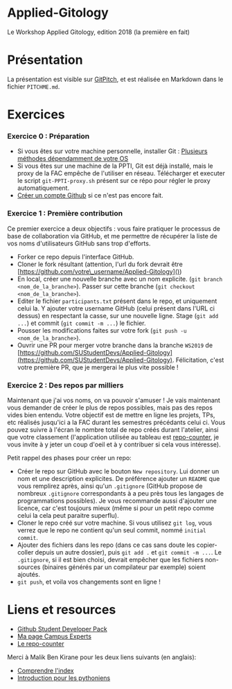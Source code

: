 # Applied-Gitology
Le Workshop Applied Gitology, edition 2018 (la première en fait)

# Présentation
La présentation est visible sur [GitPitch](https://gitpitch.com/SUStudentDevs/Applied-Gitology), et est réalisée en Markdown dans le fichier `PITCHME.md`.

# Exercices
### Exercice 0 : Préparation
* Si vous êtes sur votre machine personnelle, installer Git : [Plusieurs méthodes dépendamment de votre OS](https://git-scm.com/book/en/v2/Getting-Started-Installing-Git)
* Si vous êtes sur une machine de la PPTI, Git est déjà installé, mais le proxy de la FAC empêche de l'utiliser en réseau. Télécharger et executer le script `git-PPTI-proxy.sh` présent sur ce répo pour régler le proxy automatiquement.
* [Créer un compte Github](https://github.com/join) si ce n'est pas encore fait.

### Exercice 1 : Première contribution
Ce premier exercice a deux objectifs : vous faire pratiquer le processus de base de collaboration via GitHub, et me permettre de récupérer la liste de vos noms d'utilisateurs GitHub sans trop d'efforts.
* Forker ce repo depuis l'interface GitHub.
* Cloner le fork résultant (attention, l'url du fork devrait être [https://github.com/votre\_username/Applied-Gitology]())
* En local, créer une nouvelle branche avec un nom explicite. (`git branch <nom_de_la_branche>`). Passer sur cette branche (`git checkout <nom_de_la_branche>`). 
* Editer le fichier `participants.txt` présent dans le repo, et uniquement celui la. Y ajouter votre username GitHub (celui présent dans l'URL ci dessus) en respectant la casse, sur une nouvelle ligne. Stage (`git add ...`) et commit (`git commit -m ...`) le fichier.
* Pousser les modifications faites sur votre fork (`git push -u <nom_de_la_branche>`).
* Ouvrir une PR pour merger votre branche dans la branche `WS2019` de [https://github.com/SUStudentDevs/Applied-Gitology](https://github.com/SUStudentDevs/Applied-Gitology). Félicitation, c'est votre première PR, que je mergerai le plus vite possible !

### Exercice 2 : Des repos par milliers
Maintenant que j'ai vos noms, on va pouvoir s'amuser ! Je vais maintenant vous demander de créer le plus de repos possibles, mais pas des repos vides bien entendu. Votre objectif est de mettre en ligne les projets, TPs, etc réalisés jusqu'ici a la FAC durant les semestres précédants celui ci. Vous pouvez suivre à l'écran le nombre total de repo créés durant l'atelier, ainsi que votre classement (l'application utilisée au tableau est [repo-counter](https://github.com/Vertmo/repo-counter), je vous invite à y jeter un coup d'oeil et à y contribuer si cela vous intéresse).

Petit rappel des phases pour créer un repo:
* Créer le repo sur GitHub avec le bouton `New repository`. Lui donner un nom et une description explicites. De préférence ajouter un `README` que vous remplirez après, ainsi qu'un `.gitignore` (GitHub propose de nombreux `.gitignore` correspondants à a peu près tous les langages de programmations possibles). Je vous recommande aussi d'ajouter une licence, car c'est toujours mieux (même si pour un petit repo comme celui la cela peut paraitre superflu).
* Cloner le repo créé sur votre machine. Si vous utilisez `git log`, vous verrez que le repo ne contient qu'un seul commit, nommé `initial commit`.
* Ajouter des fichiers dans les repo (dans ce cas sans doute les copier-coller depuis un autre dossier), puis `git add .` et `git commit -m ...`. Le `.gitignore`, si il est bien choisi, devrait empêcher que les fichiers non-sources (binaires générés par un compilateur par exemple) soient ajoutés.
* `git push`, et voila vos changements sont en ligne !

# Liens et resources
* [Github Student Developer Pack](https://education.github.com/pack)
* [Ma page Campus Experts](https://githubcampus.expert/Vertmo/)
* [Le repo-counter](https://github.com/Vertmo/repo-counter)

Merci à Malik Ben Kirane pour les deux liens suivants (en anglais):
* [Comprendre l'index](https://alblue.bandlem.com/2011/10/git-tip-of-week-understanding-index.html)
* [Introduction pour les pythoniens](https://realpython.com/python-git-github-intro/)
